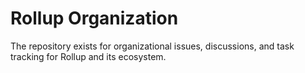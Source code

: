 # Rollup Organization

The repository exists for organizational issues, discussions, and task tracking for Rollup and its ecosystem.
